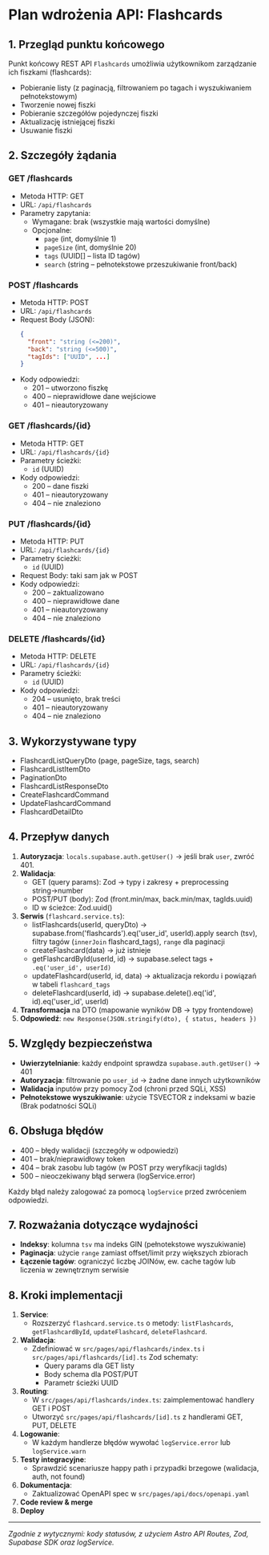 # Plan wdrożenia API: Flashcards

## 1. Przegląd punktu końcowego

Punkt końcowy REST API `Flashcards` umożliwia użytkownikom zarządzanie ich fiszkami (flashcards):

- Pobieranie listy (z paginacją, filtrowaniem po tagach i wyszukiwaniem pełnotekstowym)
- Tworzenie nowej fiszki
- Pobieranie szczegółów pojedynczej fiszki
- Aktualizację istniejącej fiszki
- Usuwanie fiszki

## 2. Szczegóły żądania

### GET /flashcards

- Metoda HTTP: GET
- URL: `/api/flashcards`
- Parametry zapytania:
  - Wymagane: brak (wszystkie mają wartości domyślne)
  - Opcjonalne:
    - `page` (int, domyślnie 1)
    - `pageSize` (int, domyślnie 20)
    - `tags` (UUID[] – lista ID tagów)
    - `search` (string – pełnotekstowe przeszukiwanie front/back)

### POST /flashcards

- Metoda HTTP: POST
- URL: `/api/flashcards`
- Request Body (JSON):
  ```json
  {
    "front": "string (<=200)",
    "back": "string (<=500)",
    "tagIds": ["UUID", ...]
  }
  ```
- Kody odpowiedzi:
  - 201 – utworzono fiszkę
  - 400 – nieprawidłowe dane wejściowe
  - 401 – nieautoryzowany

### GET /flashcards/{id}

- Metoda HTTP: GET
- URL: `/api/flashcards/{id}`
- Parametry ścieżki:
  - `id` (UUID)
- Kody odpowiedzi:
  - 200 – dane fiszki
  - 401 – nieautoryzowany
  - 404 – nie znaleziono

### PUT /flashcards/{id}

- Metoda HTTP: PUT
- URL: `/api/flashcards/{id}`
- Parametry ścieżki:
  - `id` (UUID)
- Request Body: taki sam jak w POST
- Kody odpowiedzi:
  - 200 – zaktualizowano
  - 400 – nieprawidłowe dane
  - 401 – nieautoryzowany
  - 404 – nie znaleziono

### DELETE /flashcards/{id}

- Metoda HTTP: DELETE
- URL: `/api/flashcards/{id}`
- Parametry ścieżki:
  - `id` (UUID)
- Kody odpowiedzi:
  - 204 – usunięto, brak treści
  - 401 – nieautoryzowany
  - 404 – nie znaleziono

## 3. Wykorzystywane typy

- FlashcardListQueryDto (page, pageSize, tags, search)
- FlashcardListItemDto
- PaginationDto
- FlashcardListResponseDto
- CreateFlashcardCommand
- UpdateFlashcardCommand
- FlashcardDetailDto

## 4. Przepływ danych

1. **Autoryzacja**: `locals.supabase.auth.getUser()` → jeśli brak `user`, zwróć 401.
2. **Walidacja**:
   - GET (query params): Zod → typy i zakresy + preprocessing string→number
   - POST/PUT (body): Zod (front.min/max, back.min/max, tagIds.uuid)
   - ID w ścieżce: Zod.uuid()
3. **Serwis** (`flashcard.service.ts`):
   - listFlashcards(userId, queryDto) → supabase.from('flashcards').eq('user_id', userId).apply search (tsv), filtry tagów (`innerJoin` flashcard_tags), `range` dla paginacji
   - createFlashcard(data) → już istnieje
   - getFlashcardById(userId, id) → supabase.select tags + `.eq('user_id', userId)`
   - updateFlashcard(userId, id, data) → aktualizacja rekordu i powiązań w tabeli `flashcard_tags`
   - deleteFlashcard(userId, id) → supabase.delete().eq('id', id).eq('user_id', userId)
4. **Transformacja** na DTO (mapowanie wyników DB → typy frontendowe)
5. **Odpowiedź**: `new Response(JSON.stringify(dto), { status, headers })`

## 5. Względy bezpieczeństwa

- **Uwierzytelnianie**: każdy endpoint sprawdza `supabase.auth.getUser()` → 401
- **Autoryzacja**: filtrowanie po `user_id` → żadne dane innych użytkowników
- **Walidacja** inputów przy pomocy Zod (chroni przed SQLi, XSS)
- **Pełnotekstowe wyszukiwanie**: użycie TSVECTOR z indeksami w bazie (Brak podatności SQLi)

## 6. Obsługa błędów

- 400 – błędy walidacji (szczegóły w odpowiedzi)
- 401 – brak/nieprawidłowy token
- 404 – brak zasobu lub tagów (w POST przy weryfikacji tagIds)
- 500 – nieoczekiwany błąd serwera (logService.error)

Każdy błąd należy zalogować za pomocą `logService` przed zwróceniem odpowiedzi.

## 7. Rozważania dotyczące wydajności

- **Indeksy**: kolumna `tsv` ma indeks GIN (pełnotekstowe wyszukiwanie)
- **Paginacja**: użycie `range` zamiast offset/limit przy większych zbiorach
- **Łączenie tagów**: ograniczyć liczbę JOINów, ew. cache tagów lub liczenia w zewnętrznym serwisie

## 8. Kroki implementacji

1. **Service**:
   - Rozszerzyć `flashcard.service.ts` o metody: `listFlashcards`, `getFlashcardById`, `updateFlashcard`, `deleteFlashcard`.
2. **Walidacja**:
   - Zdefiniować w `src/pages/api/flashcards/index.ts` i `src/pages/api/flashcards/[id].ts` Zod schematy:
     - Query params dla GET listy
     - Body schema dla POST/PUT
     - Parametr ścieżki UUID
3. **Routing**:
   - W `src/pages/api/flashcards/index.ts`: zaimplementować handlery GET i POST
   - Utworzyć `src/pages/api/flashcards/[id].ts` z handlerami GET, PUT, DELETE
4. **Logowanie**:
   - W każdym handlerze błędów wywołać `logService.error` lub `logService.warn`
5. **Testy integracyjne**:
   - Sprawdzić scenariusze happy path i przypadki brzegowe (walidacja, auth, not found)
6. **Dokumentacja**:
   - Zaktualizować OpenAPI spec w `src/pages/api/docs/openapi.yaml`
7. **Code review & merge**
8. **Deploy**

---

_Zgodnie z wytycznymi: kody statusów, z użyciem Astro API Routes, Zod, Supabase SDK oraz logService._
